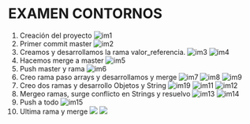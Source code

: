 # EXAMEN CONTORNOS
1. Creación del proyecto 
![im1](\img\01_creaProyecto.PNG)
2. Primer commit master
![im2](\img\02_primerCommit.PNG)
3. Creamos y desarrollamos la rama valor_referencia.
![im3](\img\03_creoRamaValorRef.PNG)
![im4](\img\04_desarrolloRamaValorRef.PNG)
4. Hacemos merge a master
![im5](\img\05_mejoramosRamayMergeMaster.PNG)
5. Push master y rama
![im6](\img\06_pushMasteryRama.PNG)
6. Creo rama paso arrays y desarrollamos y merge
![im7](\img\07_creoRamaPasoArraysYMejoro.PNG)
![im8](\img\08_MergeRamaPasoyPushMaster.PNG)
![im9](\img\09_pushRamaPaso.PNG)
7. Creo dos ramas y desarrollo Objetos y String
![im19](\img\10_creoDosRamas.PNG)
![im11](\img\11_desarrolloRamaStrings.PNG)
![im12](\img\12_desarrolloRamaObjetos.PNG)
8. Mergeo ramas, surge conflicto en Strings y resuelvo
![im13](\img\13_empezamosMergeySurgeConflicto.PNG)
![im14](\img\14_solventadoConflicto.PNG)
9. Push a todo
![im15](\img\15_todoAlDia.PNG)
10. Ultima rama y merge
![](\img\16_ordenandoRama.PNG)
![](\img\17_todopush.PNG)